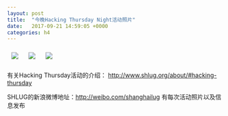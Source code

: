 ```yaml
---
layout: post
title:  "今晚Hacking Thursday Night活动照片"
date:   2017-09-21 14:59:05 +0000
categories: h4
---
```


[<img style='margin:10px;' src='/res2017/h921.h4/h921_1956_4100+08.1920p.jpg'>](/res2017/h921.h4/h921_1956_4100+08.JPG)
[<img style='margin:10px;' src='/res2017/h921.h4/h921_2009_1000+08.1920p.jpg'>](/res2017/h921.h4/h921_2009_1000+08.JPG)
[<img style='margin:10px;' src='/res2017/h921.h4/h921_2009_5700+08.1920p.jpg'>](/res2017/h921.h4/h921_2009_5700+08.JPG)

有关Hacking Thursday活动的介绍：
http://www.shlug.org/about/#hacking-thursday

SHLUG的新浪微博地址：http://weibo.com/shanghailug 有每次活动照片以及信息发布


